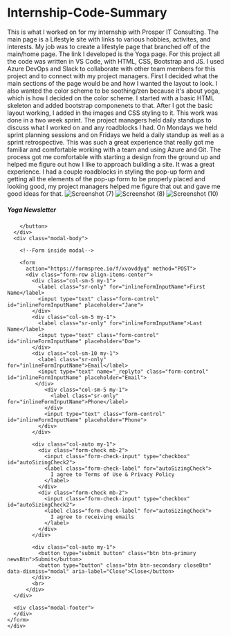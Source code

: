 # Internship-Code-Summary
This is what I worked on for my internship with Prosper IT Consulting.  The main page is a Lifestyle site with links to various hobbies, activites, and interests.  My job was to create a lifestyle page that branched off of the main/home page.  The link I developed is the Yoga page.  For this project all the code was written in VS Code, with HTML, CSS, Bootstrap and JS.  I used Azure DevOps and Slack to collaborate with other team members for this project and to connect with my project managers.  First I decided what the main sections of the page would be and how I wanted the layout to look.  I also wanted the color scheme to be soothing/zen because it's about yoga, which is how I decided on the color scheme.  I started with a basic HTML skeleton and added bootstrap componenets to that.  After I got the basic layout working, I added in the images and CSS styling to it.  This work was done in a two week sprint.  The project managers held daily standups to discuss what I worked on and any roadblocks I had.  On Mondays we held sprint planning sessions and on Fridays we held a daily standup as well as a sprint retrospective. 
  This was such a great experience that really got me familiar and comfortable working with a team and using Azure and Git. The process got me comfortable with starting a design from the ground up and helped me figure out how I like to approach building a site.  It was a great experience.  I had a couple roadblocks in styling the pop-up form and getting all the elements of the pop-up form to be properly placed and looking good, my project managers helped me figure that out and gave me good ideas for that. 
![Screenshot (7)](https://user-images.githubusercontent.com/71109424/111341569-e13a9180-8636-11eb-97d2-3d6712d76449.png)
![Screenshot (8)](https://user-images.githubusercontent.com/71109424/111341599-e4ce1880-8636-11eb-86e6-00ebfe7c4be7.png)
![Screenshot (10)](https://user-images.githubusercontent.com/71109424/111341618-e8fa3600-8636-11eb-8cc5-2fa465689a89.png)



<!--Some code snippets-->

<div class="modal fade" id="staticBackdrop" data-backdrop="static" data-keyboard="false" tabindex="-1" aria-labelledby="staticBackdropLabel" aria-hidden="true">
  <div class="modal-dialog">
    <div class="modal-content">
      <div class="modal-header">
        <h5 class="modal-title" id="staticBackdropLabel">Yoga Newsletter</h5>
          
        </button>
      </div>
      <div class="modal-body">
       
        <!--Form inside modal-->
       
        <form
          action="https://formspree.io/f/xvovddyq" method="POST">
          <div class="form-row align-items-center">
            <div class="col-sm-5 my-1">
              <label class="sr-only" for="inlineFormInputName">First Name</label>
              <input type="text" class="form-control" id="inlineFormInputName" placeholder="Jane">
            </div>
            <div class="col-sm-5 my-1">
              <label class="sr-only" for="inlineFormInputName">Last Name</label>
              <input type="text" class="form-control" id="inlineFormInputName" placeholder="Doe">
            </div>
            <div class="col-sm-10 my-1">
              <label class="sr-only" for="inlineFormInputName">Email</label>
              <input type="text" name="_replyto" class="form-control" id="inlineFormInputName" placeholder="Email">
             </div>
                <div class="col-sm-5 my-1">
                  <label class="sr-only" for="inlineFormInputName">Phone</label>
                </div>
                <input type="text" class="form-control" id="inlineFormInputName" placeholder="Phone">
              </div>
            </div>
            
            <div class="col-auto my-1">
              <div class="form-check mb-2">
                <input class="form-check-input" type="checkbox" id="autoSizingCheck2">
                <label class="form-check-label" for="autoSizingCheck">
                  I agree to Terms of Use & Privacy Policy
                </label>
              </div>
              <div class="form-check mb-2">
                <input class="form-check-input" type="checkbox" id="autoSizingCheck2">
                <label class="form-check-label" for="autoSizingCheck">
                  I agree to receiving emails
                </label>
              </div>
            </div>
            
            <div class="col-auto my-1">
              <button type="submit button" class="btn btn-primary newsBtn">Submit</button>
              <button type="button" class="btn btn-secondary closeBtn" data-dismiss="modal" aria-label="Close">Close</button>
            </div>
            <br>
          </div>
      </div>
      
      <div class="modal-footer">
      </div>
    </form>
    </div>
  </div>
</div>
<br>
<br>

